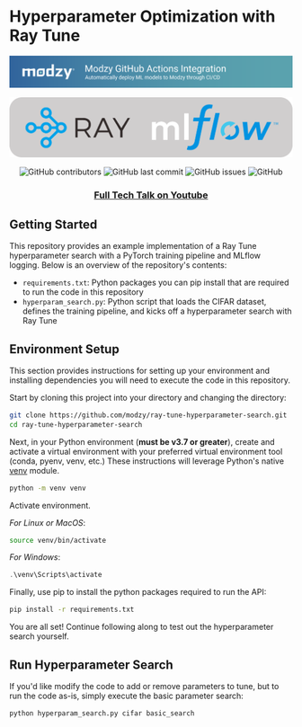 # Hyperparameter Optimization with Ray Tune

![Modzy Logo](./imgs/modzy-banner.png)

<div align="center">

![Ray Tune & Mlflow Logo](./imgs/raytune_logo.png)


![GitHub contributors](https://img.shields.io/github/contributors/modzy/ray-tune-hyperparameter-search?logo=GitHub&style=flat)
![GitHub last commit](https://img.shields.io/github/last-commit/modzy/ray-tune-hyperparameter-search?logo=GitHub&style=flat)
![GitHub issues](https://img.shields.io/github/issues-raw/modzy/ray-tune-hyperparameter-search?logo=github&style=flat)
![GitHub](https://img.shields.io/github/license/modzy/ray-tune-hyperparameter-search?logo=apache&style=flat)

<h3 align="center">
  <a href="https://www.youtube.com/watch?v=YBJd8BQWK8Q&lc=UgzgXmoM2ApKhqBdH4B4AaABAg">Full Tech Talk on Youtube</a>
</div>


## Getting Started
This repository provides an example implementation of a Ray Tune hyperparameter search with a PyTorch training pipeline and MLflow logging. Below is an overview of the repository's contents:
* `requirements.txt`: Python packages you can pip install that are required to run the code in this repository
* `hyperparam_search.py`: Python script that loads the CIFAR dataset, defines the training pipeline, and kicks off a hyperparameter search with Ray Tune

## Environment Setup

This section provides instructions for setting up your environment and installing dependencies you will need to execute the code in this repository.

Start by cloning this project into your directory and changing the directory:

```bash
git clone https://github.com/modzy/ray-tune-hyperparameter-search.git
cd ray-tune-hyperparameter-search
```

Next, in your Python environment (**must be v3.7 or greater**), create and activate a virtual environment with your preferred virtual environment tool (conda, pyenv, venv, etc.) These instructions will leverage Python's native [venv](https://docs.python.org/3/tutorial/venv.html) module.

```bash
python -m venv venv
```

Activate environment.

*For Linux or MacOS*:

```bash
source venv/bin/activate
```

*For Windows*:

```powershell
.\venv\Scripts\activate
```

Finally, use pip to install the python packages required to run the API:

```bash
pip install -r requirements.txt
```

You are all set! Continue following along to test out the hyperparameter search yourself.

## Run Hyperparameter Search

If you'd like modify the code to add or remove parameters to tune, but to run the code as-is, simply execute the basic parameter search:

```bash
python hyperparam_search.py cifar basic_search
```
